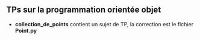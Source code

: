 ## TPs sur la programmation orientée objet

- **collection_de_points** contient un sujet de TP, la correction est le fichier **Point.py**